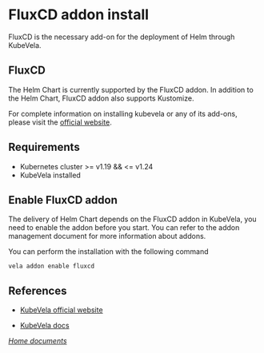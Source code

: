 # FluxCD addon install

FluxCD is the necessary add-on for the deployment of Helm through KubeVela. 

## FluxCD

The Helm Chart is currently supported by the FluxCD addon. In addition to the Helm Chart, FluxCD addon also supports Kustomize. 

For complete information on installing kubevela or any of its add-ons, please visit the [official website](https://kubevela.io/).

## Requirements

- Kubernetes cluster >= v1.19 && <= v1.24
- KubeVela installed

## Enable FluxCD addon

The delivery of Helm Chart depends on the FluxCD addon in KubeVela, you need to enable the addon before you start. You can refer to the addon management document for more information about addons.

You can perform the installation with the following command

```
vela addon enable fluxcd
```

## References

- [KubeVela official website](https://kubevela.io/)

- [KubeVela docs](https://kubevela.io/docs/end-user/components/more)

*[Home documents](../README.md)*